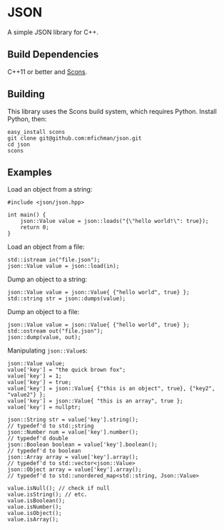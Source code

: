 JSON
====

A simple JSON library for C++.

Build Dependencies
------------------

C++11 or better and [Scons](http://www.scons.org).

Building
--------

This library uses the Scons build system, which requires Python. Install Python, then:

    easy_install scons
    git clone git@github.com:mfichman/json.git
    cd json
    scons

Examples
--------

Load an object from a string:

```
#include <json/json.hpp>

int main() {
    json::Value value = json::loads("{\"hello world!\": true});
    return 0;
}
```

Load an object from a file:

```
std::istream in("file.json");
json::Value value = json::load(in);
```

Dump an object to a string:

```
json::Value value = json::Value{ {"hello world", true} };
std::string str = json::dumps(value);
```

Dump an object to a file:

```
json::Value value = json::Value{ {"hello world", true} };
std::ostream out("file.json");
json::dump(value, out);
```

Manipulating `json::Value`s:

```
json::Value value;
value['key'] = "the quick brown fox";
value['key'] = 1;
value['key'] = true;
value['key'] = json::Value{ {"this is an object", true}, {"key2", "value2"} };
value['key'] = json::Value{ "this is an array", true };
value['key'] = nullptr;

json::String str = value['key'].string();
// typedef'd to std:;string
json::Number num = value['key'].number(); 
// typedef'd double
json::Boolean boolean = value['key'].boolean();
// typedef'd to boolean
json::Array array = value['key'].array(); 
// typedef'd to std::vector<json::Value> 
json::Object array = value['key'].array(); 
// typedef'd to std::unordered_map<std::string, Json::Value>

value.isNull(); // check if null
value.isString(); // etc.
value.isBoolean(); 
value.isNumber(); 
value.isObject(); 
value.isArray(); 
```

